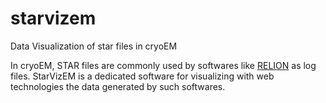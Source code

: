# starvizem
Data Visualization of star files in cryoEM

In cryoEM, STAR files are commonly used by softwares like [RELION](https://www2.mrc-lmb.cam.ac.uk/relion/index.php?title=Main_Page]) as log files.
StarVizEM is a dedicated software for visualizing with web technologies the data generated by such softwares.
